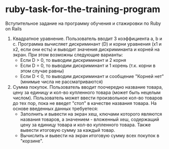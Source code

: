 # ruby-task-for-the-training-program
Вступительное задание на программу обучения и стажировки по Ruby on Rails

1. Квадратное уравнение. Пользователь вводит 3 коэффициента a, b и с. Программа вычисляет дискриминант (D) и корни уравнения (x1 и x2, если они есть) и выводит значения дискриминанта и корней на экран. При этом возможны следующие варианты:
    * Если D > 0, то выводим дискриминант и 2 корня
    * Если D = 0, то выводим дискриминант и 1 корень (т.к. корни в этом случае равны)
    * Если D < 0, то выводим дискриминант и сообщение "Корней нет" (мнимые числа не рассматриваются)
2. Сумма покупок. Пользователь вводит поочередно название товара, цену за единицу и кол-во купленного товара (может быть нецелым числом). Пользователь может ввести произвольное кол-во товаров до тех пор, пока не введет "стоп" в качестве названия товара. На основе введенных данных требуетеся:
    * Заполнить и вывести на экран хеш, ключами которого являются названия товаров, а значением - вложенный хеш, содержащий цену за единицу товара и кол-во купленного товара. Также вывести итоговую сумму за каждый товар.
    * Вычислить и вывести на экран итоговую сумму всех покупок в "корзине".